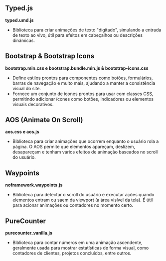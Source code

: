 ## Typed.js
**typed.umd.js**
- Biblioteca para criar animações de texto "digitado", simulando a entrada de texto ao vivo, útil para efeitos em cabeçalhos ou descrições dinâmicas.

## Bootstrap & Bootstrap Icons 
**bootstrap.min.css e bootstrap.bundle.min.js & bootstrap-icons.css**
- Define estilos prontos para componentes como botões, formulários, barras de navegação e muito mais, ajudando a manter a consistência visual do site.
- Fornece um conjunto de ícones prontos para usar com classes CSS, permitindo adicionar ícones como botões, indicadores ou elementos visuais decorativos.

## AOS (Animate On Scroll) 
**aos.css e aos.js**
- Biblioteca para criar animações que ocorrem enquanto o usuário rola a página. O AOS permite que elementos apareçam, deslizem, desapareçam e tenham vários efeitos de animação baseados no scroll do usuário.

## Waypoints 
**noframework.waypoints.js**
- Biblioteca para detectar o scroll do usuário e executar ações quando elementos entram ou saem da viewport (a área visível da tela). É útil para acionar animações ou contadores no momento certo.

## PureCounter 
**purecounter_vanilla.js**
- Biblioteca para contar números em uma animação ascendente, geralmente usada para mostrar estatísticas de forma visual, como contadores de clientes, projetos concluídos, entre outros.